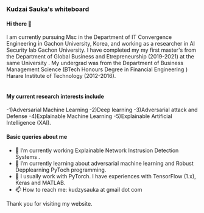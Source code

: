 ### Kudzai Sauka's whiteboard

#### Hi there 👋

I am currently pursuing Msc in the Department of IT Convergence Engineering in Gachon University, Korea, and working as a researcher in AI Security lab Gachon University.
I have completed my my first master's from the Department of Global Business and Etrepreneurship  (2019-2021) at the same University . My undergrad was from the Department of Business Management Science (BTech Honours Degree in Financial Engineering ) Harare Institute of Technology  (2012-2016).
<br><br>
#### My current research interests include 
-1)Adversarial Machine Learning
-2)Deep learning
-3)Adversarial attack and Defense
-4)Explainable Machine Learning
-5)Explainable Artificial Intelligence (XAI). 
<br>
#### Basic queries about me 

- 🔭 I’m currently working Explainable Network Instrusion Detection Systems .
- 🌱 I’m currently learning about adversarial machine learning and Robust Depplearning PyToch programming.
- 💬 I usually work with PyTorch. I have experiences with TensorFlow (1.x), Keras and MATLAB. 
- 📫 How to reach me: kudzysauka at gmail dot com



Thank you for visiting my website. 
